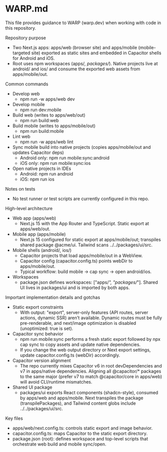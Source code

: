 # WARP.md

This file provides guidance to WARP (warp.dev) when working with code in this repository.

Repository purpose
- Two Next.js apps: apps/web (browser site) and apps/mobile (mobile-targeted site) exported as static sites and embedded in Capacitor shells for Android and iOS.
- Root uses npm workspaces (apps/*, packages/*). Native projects live at android/ and ios/ and consume the exported web assets from apps/mobile/out.

Common commands
- Develop web
  - npm run -w apps/web dev
- Develop mobile
  - npm run dev:mobile
- Build web (writes to apps/web/out)
  - npm run build:web
- Build mobile (writes to apps/mobile/out)
  - npm run build:mobile
- Lint web
  - npm run -w apps/web lint
- Sync mobile build into native projects (copies apps/mobile/out and updates Capacitor deps)
  - Android only: npm run mobile:sync:android
  - iOS only: npm run mobile:sync:ios
- Open native projects in IDEs
  - Android: npm run android
  - iOS: npm run ios

Notes on tests
- No test runner or test scripts are currently configured in this repo.

High-level architecture
- Web app (apps/web)
  - Next.js 15 with the App Router and TypeScript. Static export at apps/web/out.
- Mobile app (apps/mobile)
  - Next.js 15 configured for static export at apps/mobile/out; transpiles shared package @acme/ui. Tailwind scans ../../packages/ui/src.
- Mobile shells (android/, ios/)
  - Capacitor projects that load apps/mobile/out in a WebView.
  - Capacitor config (capacitor.config.ts) points webDir to apps/mobile/out.
  - Typical workflow: build mobile -> cap sync -> open android/ios.
- Workspaces
  - package.json defines workspaces: ["apps/*", "packages/*"]. Shared UI lives in packages/ui and is imported by both apps.

Important implementation details and gotchas
- Static export constraints
  - With output: "export", server-only features (API routes, server actions, dynamic SSR) aren’t available. Dynamic routes must be fully pre-renderable, and next/image optimization is disabled (unoptimized: true is set).
- Capacitor sync behavior
  - npm run mobile:sync performs a fresh static export followed by npx cap sync to copy assets and update native dependencies.
  - If you change the web output directory or Next export settings, update capacitor.config.ts (webDir) accordingly.
- Capacitor version alignment
  - The repo currently mixes Capacitor v6 in root devDependencies and v7 in apps/native dependencies. Aligning all @capacitor/* packages to the same major (prefer v7 to match @capacitor/core in apps/web) will avoid CLI/runtime mismatches.
- Shared UI package
  - packages/ui exports React components (shadcn-style), consumed by apps/web and apps/mobile. Next transpiles the package (transpilePackages), and Tailwind content globs include ../../packages/ui/src.

Key files
- apps/web/next.config.ts: controls static export and image behavior.
- capacitor.config.ts: maps Capacitor to the static export directory.
- package.json (root): defines workspace and top-level scripts that orchestrate web build and mobile sync/open.
